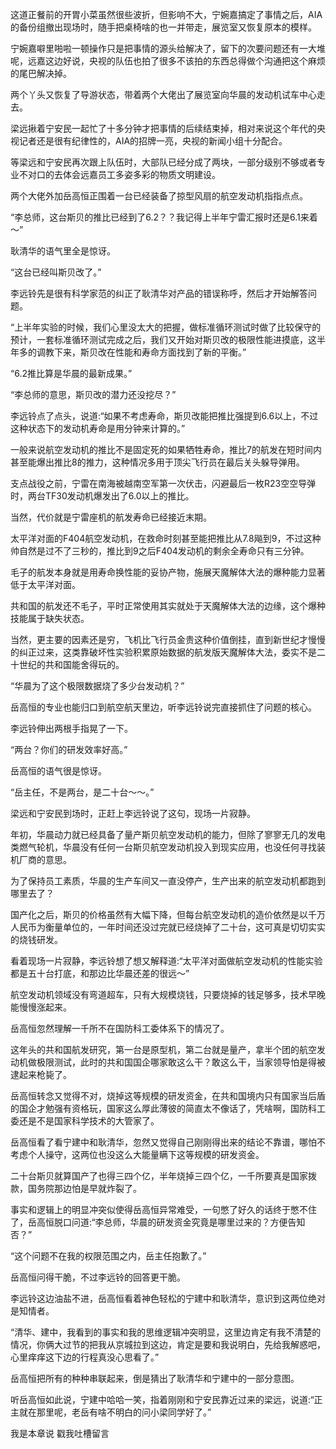 这道正餐前的开胃小菜虽然很些波折，但影响不大，宁婉嘉搞定了事情之后，AIA的备份组撤出现场时，随手把桌椅啥的也一并带走，展览室又恢复原本的模样。

宁婉嘉噼里啪啦一顿操作只是把事情的源头给解决了，留下的次要问题还有一大堆呢，远嘉这边好说，央视的队伍也拍了很多不该拍的东西总得做个沟通把这个麻烦的尾巴解决掉。

两个丫头又恢复了导游状态，带着两个大佬出了展览室向华晨的发动机试车中心走去。

梁远揪着宁安民一起忙了十多分钟才把事情的后续结束掉，相对来说这个年代的央视记者还是很有纪律性的，AIA的招牌一亮，央视的新闻小组十分配合。

等梁远和宁安民再次跟上队伍时，大部队已经分成了两块，一部分级别不够或者专业不对口的去体会远嘉员工多姿多彩的物质文明建设。

两个大佬外加岳高恒正围着一台已经装备了掠型风扇的航空发动机指指点点。

“李总师，这台斯贝的推比已经到了6.2？？我记得上半年宁雷汇报时还是6.1来着～”

耿清华的语气里全是惊讶。

“这台已经叫斯贝改了。”

李远铃先是很有科学家范的纠正了耿清华对产品的错误称呼，然后才开始解答问题。

“上半年实验的时候，我们心里没太大的把握，做标准循环测试时做了比较保守的预计，一套标准循环测试完成之后，我们又开始对斯贝改的极限性能进摸底，这半年多的调教下来，斯贝改在性能和寿命方面找到了新的平衡。”

“6.2推比算是华晨的最新成果。”

“李总师的意思，斯贝改的潜力还没挖尽？”

李远铃点了点头，说道:“如果不考虑寿命，斯贝改能把推比强提到6.6以上，不过这种状态下的发动机寿命是用分钟来计算的。”

一般来说航空发动机的推比不是固定死的如果牺牲寿命，推比7的航发在短时间内甚至能爆出推比8的推力，这种情况多用于顶尖飞行员在最后关头躲导弹用。

支点战役之前，宁雷在南海被越南空军第一次伏击，闪避最后一枚R23空空导弹时，两台TF30发动机爆发出了6.0以上的推比。

当然，代价就是宁雷座机的航发寿命已经接近末期。

太平洋对面的F404航空发动机，在救命时刻甚至能把推比从7.8飚到9，不过这种帅自然是过不了三秒的，推比到9之后F404发动机的剩余全寿命只有三分钟。

毛子的航发本身就是用寿命换性能的妥协产物，施展天魔解体大法的爆种能力显著低于太平洋对面。

共和国的航发还不毛子，平时正常使用其实就处于天魔解体大法的边缘，这个爆种技能属于缺失状态。

当然，更主要的因素还是穷，飞机比飞行员金贵这种价值倒挂，直到新世纪才慢慢的纠正过来，这类靠破坏性实验积累原始数据的航发版天魔解体大法，委实不是二十世纪的共和国能舍得玩的。

“华晨为了这个极限数据烧了多少台发动机？”

岳高恒的专业也能归口到航空航天里边，听李远铃说完直接抓住了问题的核心。

李远铃伸出两根手指晃了一下。

“两台？你们的研发效率好高。”

岳高恒的语气很是惊讶。

“岳主任，不是两台，是二十台～～。”

梁远和宁安民到场时，正赶上李远铃说了这句，现场一片寂静。

年初，华晨动力就已经具备了量产斯贝航空发动机的能力，但除了寥寥无几的发电类燃气轮机，华晨没有任何一台斯贝航空发动机投入到现实应用，也没任何寻找装机厂商的意思。

为了保持员工素质，华晨的生产车间又一直没停产，生产出来的航空发动机都跑到哪里去了？

国产化之后，斯贝的价格虽然有大幅下降，但每台航空发动机的造价依然是以千万人民币为衡量单位的，一年时间还没过完就已经烧掉了二十台，这可真是切切实实的烧钱研发。

看着现场一片寂静，李远铃想了想又解释道:“太平洋对面做航空发动机的性能实验都是五十台打底，和那边比华晨还差的很远～”

航空发动机领域没有弯道超车，只有大规模烧钱，只要烧掉的钱足够多，技术早晚能慢慢涨起来。

岳高恒忽然理解一千所不在国防科工委体系下的情况了。

这年头的共和国航发研究，第一台是原型机，第二台就是量产，拿半个团的航空发动机做极限测试，此时的共和国国企哪家敢这么干？敢这么干，当家领导怕是得被逮起来枪毙了。

岳高恒转念又觉得不对，烧掉这等规模的研发资金，在共和国境内只有国家当后盾的国企才勉强有资格玩，国家这么厚此薄彼的简直太不像话了，凭啥啊，国防科工委还是不是国家科学技术的大管家了。

岳高恒看了看宁建中和耿清华，忽然又觉得自己刚刚得出来的结论不靠谱，哪怕不考虑个人操守，这两位也没这么大能量瞒下这等规模的研发资金。

二十台斯贝就算国产了也得三四个亿，半年烧掉三四个亿，一千所要真是国家拨款，国务院那边怕是早就炸裂了。

事实和逻辑上的明显冲突似使得岳高恒异常难受，一句憋了好久的话终于憋不住了，岳高恒脱口问道:“李总师，华晨的研发资金究竟是哪里过来的？方便告知否？”

“这个问题不在我的权限范围之内，岳主任抱歉了。”

岳高恒问得干脆，不过李远铃的回答更干脆。

李远铃这边油盐不进，岳高恒看着神色轻松的宁建中和耿清华，意识到这两位绝对是知情者。

“清华、建中，我看到的事实和我的思维逻辑冲突明显，这里边肯定有我不清楚的情况，你俩大过节的把我从京城拉到这边，肯定是要和我说明白，先给我解惑吧，心里痒痒这下边的行程真没心思看了。”

岳高恒把所有的种种串联起来，倒是猜出了耿清华和宁建中的一部分意图。

听岳高恒如此说，宁建中哈哈一笑，指着刚刚和宁安民靠近过来的梁远，说道:“正主就在那里呢，老岳有啥不明白的问小梁同学好了。”

我是本章说 戳我吐槽留言